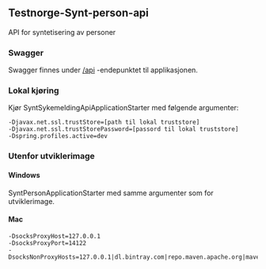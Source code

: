 ## Testnorge-Synt-person-api
API for syntetisering av personer

### Swagger
Swagger finnes under [/api](https://testnorge-synt-person-api.dev.adeo.no/api) -endepunktet til applikasjonen.

### Lokal kjøring
Kjør SyntSykemeldingApiApplicationStarter med følgende argumenter:
```
-Djavax.net.ssl.trustStore=[path til lokal truststore]
-Djavax.net.ssl.trustStorePassword=[passord til lokal truststore]
-Dspring.profiles.active=dev
```
 
 ### Utenfor utviklerimage
 
 #### Windows
SyntPersonApplicationStarter med samme argumenter som for utviklerimage.
   
 #### Mac
```
-DsocksProxyHost=127.0.0.1
-DsocksProxyPort=14122
-DsocksNonProxyHosts=127.0.0.1|dl.bintray.com|repo.maven.apache.org|maven.adeo.no|packages.confluent.io|confluent.io|maven.xwiki.org|maven.repository.redhat.com
```